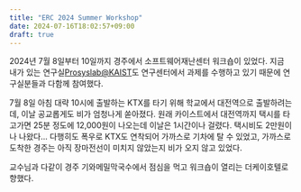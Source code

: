 ```yaml
---
title: "ERC 2024 Summer Workshop"
date: 2024-07-16T18:02:57+09:00
draft: true
---
```


2024년 7월 8일부터 10일까지 경주에서 소프트웨어재난센터 워크숍이 있었다.
지금 내가 있는 연구실[Prosyslab@KAIST](prosys.kaist.ac.kr)도 연구센터에서 과제를 수행하고 있기 때문에 연구실분들과 다함께 참여했다.

7월 8일 아침 대략 10시에 출발하는 KTX를 타기 위해 학교에서 대전역으로 출발하려는데, 이날 공교롭게도 비가 엄청나게 쏟아졌다. 원래 카이스트에서 대전역까지 택시를 타고가면 25분 정도에 12,000원이 나오는데 이날은 1시간이나 걸렸다. 택시비도 2만원이나 나왔다... 다행히도 폭우로 KTX도 연착되어 가까스로 기차에 탈 수 있었고, 가까스로 도착한 경주는 아직 장마전선이 미치지 않았는지 비가 오지 않고 있었다.

교수님과 다같이 경주 기와메밀막국수에서 점심을 먹고 워크숍이 열리는 더케이호텔로 향했다.

